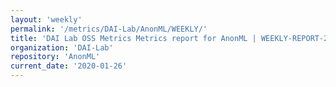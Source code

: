 ```yaml
---
layout: 'weekly'
permalink: '/metrics/DAI-Lab/AnonML/WEEKLY/'
title: 'DAI Lab OSS Metrics Metrics report for AnonML | WEEKLY-REPORT-2020-01-26'
organization: 'DAI-Lab'
repository: 'AnonML'
current_date: '2020-01-26'
---
```

